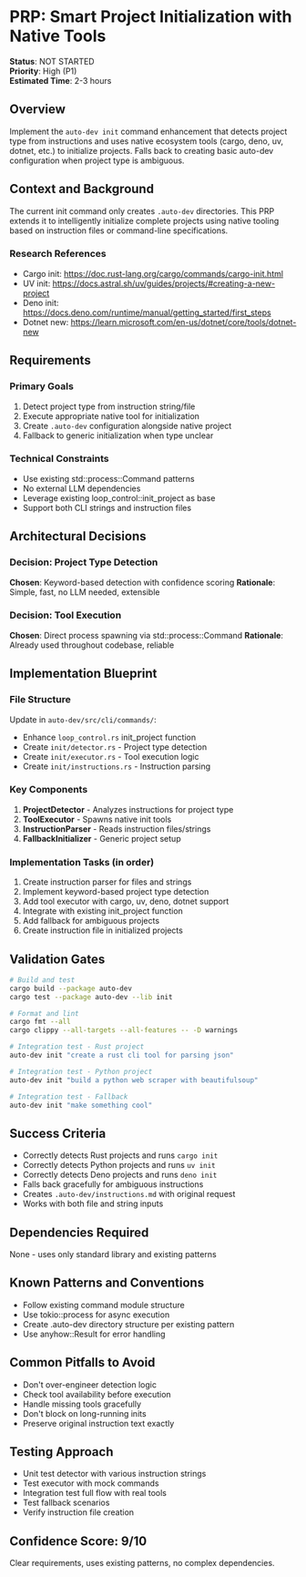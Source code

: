 # PRP: Smart Project Initialization with Native Tools

**Status**: NOT STARTED  
**Priority**: High (P1)  
**Estimated Time**: 2-3 hours

## Overview
Implement the `auto-dev init` command enhancement that detects project type from instructions and uses native ecosystem tools (cargo, deno, uv, dotnet, etc.) to initialize projects. Falls back to creating basic auto-dev configuration when project type is ambiguous.

## Context and Background
The current init command only creates `.auto-dev` directories. This PRP extends it to intelligently initialize complete projects using native tooling based on instruction files or command-line specifications.

### Research References
- Cargo init: https://doc.rust-lang.org/cargo/commands/cargo-init.html
- UV init: https://docs.astral.sh/uv/guides/projects/#creating-a-new-project
- Deno init: https://docs.deno.com/runtime/manual/getting_started/first_steps
- Dotnet new: https://learn.microsoft.com/en-us/dotnet/core/tools/dotnet-new

## Requirements

### Primary Goals
1. Detect project type from instruction string/file
2. Execute appropriate native tool for initialization
3. Create `.auto-dev` configuration alongside native project
4. Fallback to generic initialization when type unclear

### Technical Constraints
- Use existing std::process::Command patterns
- No external LLM dependencies
- Leverage existing loop_control::init_project as base
- Support both CLI strings and instruction files

## Architectural Decisions

### Decision: Project Type Detection
**Chosen**: Keyword-based detection with confidence scoring
**Rationale**: Simple, fast, no LLM needed, extensible

### Decision: Tool Execution
**Chosen**: Direct process spawning via std::process::Command
**Rationale**: Already used throughout codebase, reliable

## Implementation Blueprint

### File Structure
Update in `auto-dev/src/cli/commands/`:
- Enhance `loop_control.rs` init_project function
- Create `init/detector.rs` - Project type detection
- Create `init/executor.rs` - Tool execution logic
- Create `init/instructions.rs` - Instruction parsing

### Key Components
1. **ProjectDetector** - Analyzes instructions for project type
2. **ToolExecutor** - Spawns native init tools
3. **InstructionParser** - Reads instruction files/strings
4. **FallbackInitializer** - Generic project setup

### Implementation Tasks (in order)
1. Create instruction parser for files and strings
2. Implement keyword-based project type detection
3. Add tool executor with cargo, uv, deno, dotnet support
4. Integrate with existing init_project function
5. Add fallback for ambiguous projects
6. Create instruction file in initialized projects

## Validation Gates

```bash
# Build and test
cargo build --package auto-dev
cargo test --package auto-dev --lib init

# Format and lint
cargo fmt --all
cargo clippy --all-targets --all-features -- -D warnings

# Integration test - Rust project
auto-dev init "create a rust cli tool for parsing json"

# Integration test - Python project  
auto-dev init "build a python web scraper with beautifulsoup"

# Integration test - Fallback
auto-dev init "make something cool"
```

## Success Criteria
- Correctly detects Rust projects and runs `cargo init`
- Correctly detects Python projects and runs `uv init` 
- Correctly detects Deno projects and runs `deno init`
- Falls back gracefully for ambiguous instructions
- Creates `.auto-dev/instructions.md` with original request
- Works with both file and string inputs

## Dependencies Required
None - uses only standard library and existing patterns

## Known Patterns and Conventions
- Follow existing command module structure
- Use tokio::process for async execution
- Create .auto-dev directory structure per existing pattern
- Use anyhow::Result for error handling

## Common Pitfalls to Avoid
- Don't over-engineer detection logic
- Check tool availability before execution
- Handle missing tools gracefully
- Don't block on long-running inits
- Preserve original instruction text exactly

## Testing Approach
- Unit test detector with various instruction strings
- Test executor with mock commands
- Integration test full flow with real tools
- Test fallback scenarios
- Verify instruction file creation

## Confidence Score: 9/10
Clear requirements, uses existing patterns, no complex dependencies.